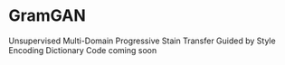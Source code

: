# GramGAN
Unsupervised Multi-Domain Progressive Stain Transfer Guided by Style Encoding Dictionary
Code coming soon
